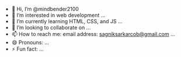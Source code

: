 - 👋 Hi, I’m @mindbender2100
- 👀 I’m interested in web development ...
- 🌱 I’m currently learning HTML, CSS, and JS ...
- 💞️ I’m looking to collaborate on ...
- 📫 How to reach me: email address: sagniksarkarcob@gmail.com  ...
- 😄 Pronouns: ...
- ⚡ Fun fact: ...

<!---
mindbender2100/mindbender2100 is a ✨ special ✨ repository because its `README.md` (this file) appears on your GitHub profile.
You can click the Preview link to take a look at your changes.
--->
